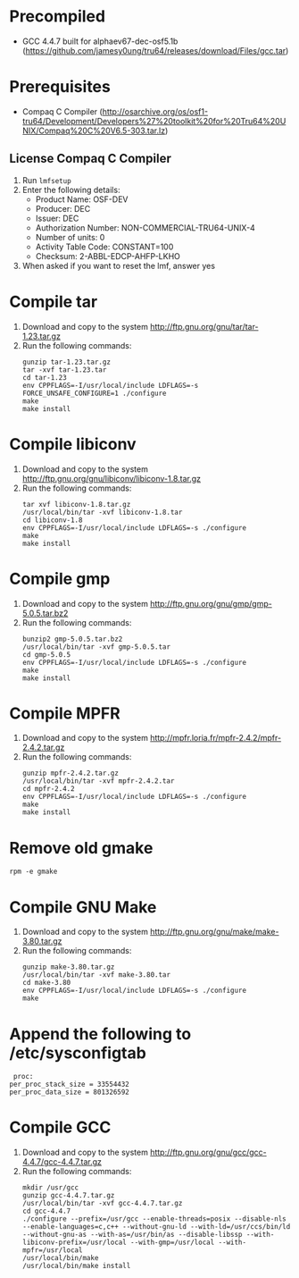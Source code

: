 # Precompiled
* GCC 4.4.7 built for alphaev67-dec-osf5.1b (https://github.com/jamesy0ung/tru64/releases/download/Files/gcc.tar)

# Prerequisites
* Compaq C Compiler (http://osarchive.org/os/osf1-tru64/Development/Developers%27%20toolkit%20for%20Tru64%20UNIX/Compaq%20C%20V6.5-303.tar.lz)

## License Compaq C Compiler

1. Run `lmfsetup`
2. Enter the following details:
   - Product Name: OSF-DEV
   - Producer: DEC
   - Issuer: DEC
   - Authorization Number: NON-COMMERCIAL-TRU64-UNIX-4
   - Number of units: 0
   - Activity Table Code: CONSTANT=100
   - Checksum: 2-ABBL-EDCP-AHFP-LKHO
3. When asked if you want to reset the lmf, answer yes

# Compile tar

1. Download and copy to the system http://ftp.gnu.org/gnu/tar/tar-1.23.tar.gz
2. Run the following commands:
   ```
   gunzip tar-1.23.tar.gz
   tar -xvf tar-1.23.tar
   cd tar-1.23
   env CPPFLAGS=-I/usr/local/include LDFLAGS=-s FORCE_UNSAFE_CONFIGURE=1 ./configure
   make
   make install
   ```

# Compile libiconv

1. Download and copy to the system http://ftp.gnu.org/gnu/libiconv/libiconv-1.8.tar.gz
2. Run the following commands:
   ```
   tar xvf libiconv-1.8.tar.gz
   /usr/local/bin/tar -xvf libiconv-1.8.tar
   cd libiconv-1.8
   env CPPFLAGS=-I/usr/local/include LDFLAGS=-s ./configure
   make
   make install
   ```

# Compile gmp

1. Download and copy to the system http://ftp.gnu.org/gnu/gmp/gmp-5.0.5.tar.bz2
2. Run the following commands:
   ```
   bunzip2 gmp-5.0.5.tar.bz2
   /usr/local/bin/tar -xvf gmp-5.0.5.tar
   cd gmp-5.0.5
   env CPPFLAGS=-I/usr/local/include LDFLAGS=-s ./configure
   make
   make install
   ```

# Compile MPFR

1. Download and copy to the system http://mpfr.loria.fr/mpfr-2.4.2/mpfr-2.4.2.tar.gz
2. Run the following commands:
   ```
   gunzip mpfr-2.4.2.tar.gz
   /usr/local/bin/tar -xvf mpfr-2.4.2.tar
   cd mpfr-2.4.2
   env CPPFLAGS=-I/usr/local/include LDFLAGS=-s ./configure
   make
   make install
   ```

# Remove old gmake
 ```
 rpm -e gmake
 ```

# Compile GNU Make

1. Download and copy to the system http://ftp.gnu.org/gnu/make/make-3.80.tar.gz
2. Run the following commands:
    ```
    gunzip make-3.80.tar.gz
    /usr/local/bin/tar -xvf make-3.80.tar
    cd make-3.80
    env CPPFLAGS=-I/usr/local/include LDFLAGS=-s ./configure
    make
    ```

# Append the following to /etc/sysconfigtab
 ```
  proc:
 per_proc_stack_size = 33554432
 per_proc_data_size = 801326592
```
# Compile GCC

1. Download and copy to the system http://ftp.gnu.org/gnu/gcc/gcc-4.4.7/gcc-4.4.7.tar.gz
2. Run the following commands:
    ```
    mkdir /usr/gcc
    gunzip gcc-4.4.7.tar.gz
    /usr/local/bin/tar -xvf gcc-4.4.7.tar.gz
    cd gcc-4.4.7
    ./configure --prefix=/usr/gcc --enable-threads=posix --disable-nls --enable-languages=c,c++ --without-gnu-ld --with-ld=/usr/ccs/bin/ld --without-gnu-as --with-as=/usr/bin/as --disable-libssp --with-libiconv-prefix=/usr/local --with-gmp=/usr/local --with-mpfr=/usr/local
    /usr/local/bin/make
    /usr/local/bin/make install
    ```
